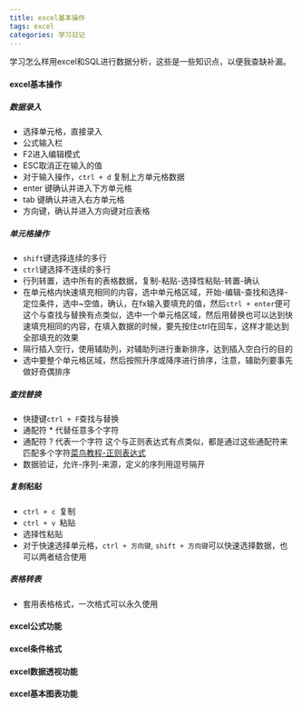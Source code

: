 ```yaml
---
title: excel基本操作
tags: excel
categories: 学习日记
---
```


学习怎么样用excel和SQL进行数据分析，这些是一些知识点，以便我查缺补漏。

#### excel基本操作
##### 数据录入
- 选择单元格，直接录入
- 公式输入栏
- F2进入编辑模式
- ESC取消正在输入的值
- 对于输入操作，`ctrl + d` 复制上方单元格数据
- enter 键确认并进入下方单元格
- tab 键确认并进入右方单元格
- 方向键，确认并进入方向键对应表格

##### 单元格操作
- `shift`键选择连续的多行
- `ctrl`键选择不连续的多行
- 行列转置，选中所有的表格数据，复制-粘贴-选择性粘贴-转置-确认
- 在单元格内快速填充相同的内容，选中单元格区域，开始-编辑-查找和选择-定位条件，选中~空值，确认，在fx输入要填充的值，然后`ctrl + enter`便可这个与查找与替换有点类似，选中一个单元格区域，然后用替换也可以达到快速填充相同的内容，在填入数据的时候，要先按住ctrl在回车，这样才能达到全部填充的效果 
- 隔行插入空行，使用辅助列，对辅助列进行重新排序，达到插入空白行的目的
- 选中要整个单元格区域，然后按照升序或降序进行排序，注意，辅助列要事先做好奇偶排序 

##### 查找替换
- 快捷键`ctrl + F`查找与替换
- 通配符 * 代替任意多个字符
- 通配符 ? 代表一个字符
 这个与正则表达式有点类似，都是通过这些通配符来匹配多个字符[菜鸟教程-正则表达式](https://www.runoob.com/regexp/regexp-intro.html)
- 数据验证，允许-序列-来源，定义的序列用逗号隔开

##### 复制粘贴
- `ctrl + c `复制
- `ctrl + v `粘贴
- 选择性粘贴
- 对于快速选择单元格，`ctrl + 方向键`, `shift + 方向键`可以快速选择数据，也可以两者结合使用

##### 表格转表
- 套用表格格式，一次格式可以永久使用

#### excel公式功能


#### excel条件格式

#### excel数据透视功能

#### excel基本图表功能
